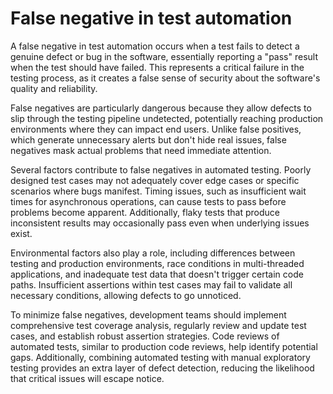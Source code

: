# False negative in test automation

A false negative in test automation occurs when a test fails to detect a genuine defect or bug in the software, essentially reporting a "pass" result when the test should have failed. This represents a critical failure in the testing process, as it creates a false sense of security about the software's quality and reliability.

False negatives are particularly dangerous because they allow defects to slip through the testing pipeline undetected, potentially reaching production environments where they can impact end users. Unlike false positives, which generate unnecessary alerts but don't hide real issues, false negatives mask actual problems that need immediate attention.

Several factors contribute to false negatives in automated testing. Poorly designed test cases may not adequately cover edge cases or specific scenarios where bugs manifest. Timing issues, such as insufficient wait times for asynchronous operations, can cause tests to pass before problems become apparent. Additionally, flaky tests that produce inconsistent results may occasionally pass even when underlying issues exist.

Environmental factors also play a role, including differences between testing and production environments, race conditions in multi-threaded applications, and inadequate test data that doesn't trigger certain code paths. Insufficient assertions within test cases may fail to validate all necessary conditions, allowing defects to go unnoticed.

To minimize false negatives, development teams should implement comprehensive test coverage analysis, regularly review and update test cases, and establish robust assertion strategies. Code reviews of automated tests, similar to production code reviews, help identify potential gaps. Additionally, combining automated testing with manual exploratory testing provides an extra layer of defect detection, reducing the likelihood that critical issues will escape notice.
